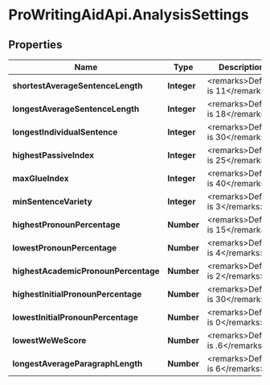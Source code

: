 # ProWritingAidApi.AnalysisSettings

## Properties
Name | Type | Description | Notes
------------ | ------------- | ------------- | -------------
**shortestAverageSentenceLength** | **Integer** | &lt;remarks&gt;Default is 11&lt;/remarks&gt; | [optional] 
**longestAverageSentenceLength** | **Integer** | &lt;remarks&gt;Default is 18&lt;/remarks&gt; | [optional] 
**longestIndividualSentence** | **Integer** | &lt;remarks&gt;Default is 30&lt;/remarks&gt; | [optional] 
**highestPassiveIndex** | **Integer** | &lt;remarks&gt;Default is 25&lt;/remarks&gt; | [optional] 
**maxGlueIndex** | **Integer** | &lt;remarks&gt;Default is 40&lt;/remarks&gt; | [optional] 
**minSentenceVariety** | **Integer** | &lt;remarks&gt;Default is 3&lt;/remarks&gt; | [optional] 
**highestPronounPercentage** | **Number** | &lt;remarks&gt;Default is 15&lt;/remarks&gt; | [optional] 
**lowestPronounPercentage** | **Number** | &lt;remarks&gt;Default is 4&lt;/remarks&gt; | [optional] 
**highestAcademicPronounPercentage** | **Number** | &lt;remarks&gt;Default is 2&lt;/remarks&gt; | [optional] 
**highestInitialPronounPercentage** | **Number** | &lt;remarks&gt;Default is 30&lt;/remarks&gt; | [optional] 
**lowestInitialPronounPercentage** | **Number** | &lt;remarks&gt;Default is 0&lt;/remarks&gt; | [optional] 
**lowestWeWeScore** | **Number** | &lt;remarks&gt;Default is .6&lt;/remarks&gt; | [optional] 
**longestAverageParagraphLength** | **Number** | &lt;remarks&gt;Default is 6&lt;/remarks&gt; | [optional] 


